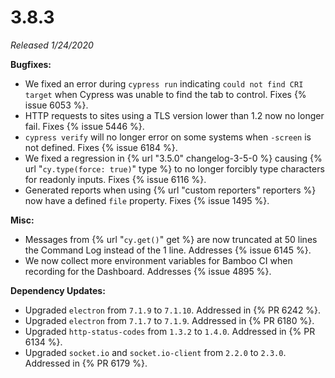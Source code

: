 # 3.8.3

*Released 1/24/2020*

**Bugfixes:**

- We fixed an error during `cypress run` indicating `could not find CRI target` when Cypress was unable to find the tab to control. Fixes {% issue 6053 %}.
- HTTP requests to sites using a TLS version lower than 1.2 now no longer fail. Fixes {% issue 5446 %}.
- `cypress verify` will no longer error on some systems when `-screen` is not defined. Fixes {% issue 6184 %}.
- We fixed a regression in {% url "3.5.0" changelog-3-5-0 %} causing {% url "`cy.type(force: true)`" type %} to no longer forcibly type characters for readonly inputs. Fixes {% issue 6116 %}.
- Generated reports when using {% url "custom reporters" reporters %} now have a defined `file` property. Fixes {% issue 1495 %}.

**Misc:**

- Messages from {% url "`cy.get()`" get %} are now truncated at 50 lines the Command Log instead of the 1 line. Addresses {% issue 6145 %}.
- We now collect more environment variables for Bamboo CI when recording for the Dashboard. Addresses {% issue 4895 %}.

**Dependency Updates:**

- Upgraded `electron` from `7.1.9` to `7.1.10`. Addressed in {% PR 6242 %}.
- Upgraded `electron` from `7.1.7` to `7.1.9`. Addressed in {% PR 6180 %}.
- Upgraded `http-status-codes` from `1.3.2` to `1.4.0`. Addressed in {% PR 6134 %}.
- Upgraded `socket.io` and `socket.io-client` from `2.2.0` to `2.3.0`. Addressed in {% PR 6179 %}.
